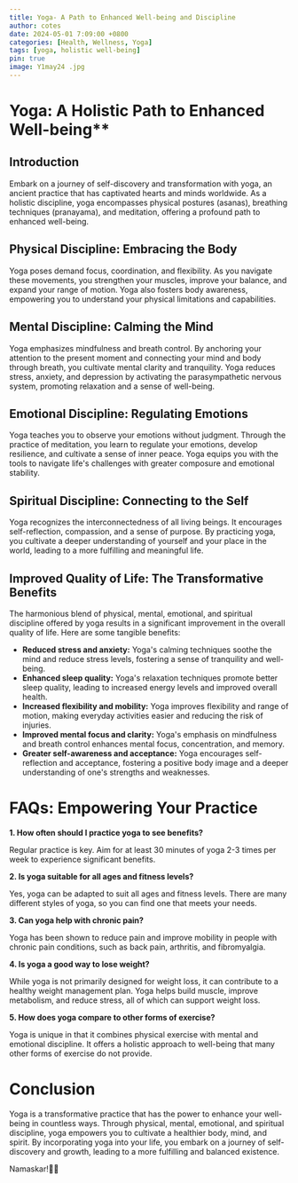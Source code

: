 ```yaml
---
title: Yoga- A Path to Enhanced Well-being and Discipline
author: cotes
date: 2024-05-01 7:09:00 +0800
categories: [Health, Wellness, Yoga]
tags: [yoga, holistic well-being] 
pin: true
image: Y1may24 .jpg
---
```


# Yoga: A Holistic Path to Enhanced Well-being**

## Introduction

Embark on a journey of self-discovery and transformation with yoga, an ancient practice that has captivated hearts and minds worldwide. As a holistic discipline, yoga encompasses physical postures (asanas), breathing techniques (pranayama), and meditation, offering a profound path to enhanced well-being.

## Physical Discipline: Embracing the Body

Yoga poses demand focus, coordination, and flexibility. As you navigate these movements, you strengthen your muscles, improve your balance, and expand your range of motion. Yoga also fosters body awareness, empowering you to understand your physical limitations and capabilities.

## Mental Discipline: Calming the Mind

Yoga emphasizes mindfulness and breath control. By anchoring your attention to the present moment and connecting your mind and body through breath, you cultivate mental clarity and tranquility. Yoga reduces stress, anxiety, and depression by activating the parasympathetic nervous system, promoting relaxation and a sense of well-being.

## Emotional Discipline: Regulating Emotions

Yoga teaches you to observe your emotions without judgment. Through the practice of meditation, you learn to regulate your emotions, develop resilience, and cultivate a sense of inner peace. Yoga equips you with the tools to navigate life's challenges with greater composure and emotional stability.

## Spiritual Discipline: Connecting to the Self

Yoga recognizes the interconnectedness of all living beings. It encourages self-reflection, compassion, and a sense of purpose. By practicing yoga, you cultivate a deeper understanding of yourself and your place in the world, leading to a more fulfilling and meaningful life.

## Improved Quality of Life: The Transformative Benefits

The harmonious blend of physical, mental, emotional, and spiritual discipline offered by yoga results in a significant improvement in the overall quality of life. Here are some tangible benefits:

* **Reduced stress and anxiety:** Yoga's calming techniques soothe the mind and reduce stress levels, fostering a sense of tranquility and well-being.
* **Enhanced sleep quality:** Yoga's relaxation techniques promote better sleep quality, leading to increased energy levels and improved overall health.
* **Increased flexibility and mobility:** Yoga improves flexibility and range of motion, making everyday activities easier and reducing the risk of injuries.
* **Improved mental focus and clarity:** Yoga's emphasis on mindfulness and breath control enhances mental focus, concentration, and memory.
* **Greater self-awareness and acceptance:** Yoga encourages self-reflection and acceptance, fostering a positive body image and a deeper understanding of one's strengths and weaknesses.

# FAQs: Empowering Your Practice

**1. How often should I practice yoga to see benefits?**

Regular practice is key. Aim for at least 30 minutes of yoga 2-3 times per week to experience significant benefits.

**2. Is yoga suitable for all ages and fitness levels?**

Yes, yoga can be adapted to suit all ages and fitness levels. There are many different styles of yoga, so you can find one that meets your needs.

**3. Can yoga help with chronic pain?**

Yoga has been shown to reduce pain and improve mobility in people with chronic pain conditions, such as back pain, arthritis, and fibromyalgia.

**4. Is yoga a good way to lose weight?**

While yoga is not primarily designed for weight loss, it can contribute to a healthy weight management plan. Yoga helps build muscle, improve metabolism, and reduce stress, all of which can support weight loss.

**5. How does yoga compare to other forms of exercise?**

Yoga is unique in that it combines physical exercise with mental and emotional discipline. It offers a holistic approach to well-being that many other forms of exercise do not provide.

# Conclusion

Yoga is a transformative practice that has the power to enhance your well-being in countless ways. Through physical, mental, emotional, and spiritual discipline, yoga empowers you to cultivate a healthier body, mind, and spirit. By incorporating yoga into your life, you embark on a journey of self-discovery and growth, leading to a more fulfilling and balanced existence.

Namaskar!🙏✨